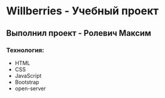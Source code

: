# Willberries - Учебный проект
## Выполнил проект - Ролевич Максим
### Технология:
- HTML
- CSS
- JavaScript
- Bootstrap
- open-server
